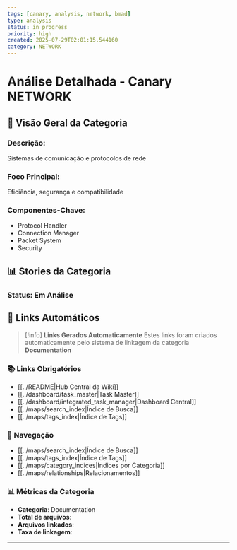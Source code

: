 ```yaml
---
tags: [canary, analysis, network, bmad]
type: analysis
status: in_progress
priority: high
created: 2025-07-29T02:01:15.544160
category: NETWORK
---
```


# Análise Detalhada - Canary NETWORK

## 🎯 **Visão Geral da Categoria**

### **Descrição:**
Sistemas de comunicação e protocolos de rede

### **Foco Principal:**
Eficiência, segurança e compatibilidade

### **Componentes-Chave:**
- Protocol Handler
- Connection Manager
- Packet System
- Security

## 📊 **Stories da Categoria**

### **Status: Em Análise**

## 🔗 **Links Automáticos**

> [!info] **Links Gerados Automaticamente**
> Estes links foram criados automaticamente pelo sistema de linkagem da categoria **Documentation**

### **📚 Links Obrigatórios**
- [[../README|Hub Central da Wiki]]
- [[../dashboard/task_master|Task Master]]
- [[../dashboard/integrated_task_manager|Dashboard Central]]
- [[../maps/search_index|Índice de Busca]]
- [[../maps/tags_index|Índice de Tags]]

### **🧭 Navegação**
- [[../maps/search_index|Índice de Busca]]
- [[../maps/tags_index|Índice de Tags]]
- [[../maps/category_indices|Índices por Categoria]]
- [[../maps/relationships|Relacionamentos]]

### **📊 Métricas da Categoria**
- **Categoria**: Documentation
- **Total de arquivos**: <!-- Contador automático -->
- **Arquivos linkados**: <!-- Contador automático -->
- **Taxa de linkagem**: <!-- Percentual automático -->

---

